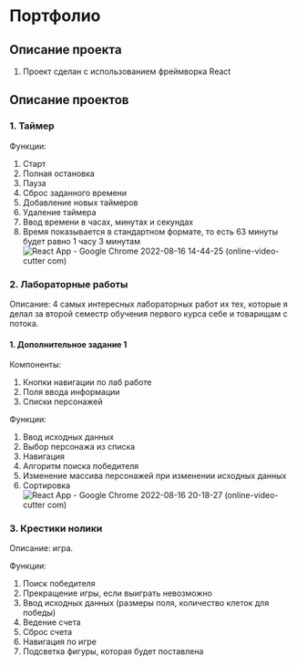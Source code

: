 # Портфолио

## Описание проекта

1. Проект сделан с использованием фреймворка React

## Описание проектов 

### 1. Таймер
Функции: 
1. Старт
2. Полная остановка
3. Пауза 
4. Сброс заданного времени
5. Добавление новых таймеров
6. Удаление таймера
7. Ввод времени в часах, минутах и секундах
8. Время показывается в стандартном формате, то есть 63 минуты будет равно 1 часу 3 минутам
![React App - Google Chrome 2022-08-16 14-44-25 (online-video-cutter com)](https://user-images.githubusercontent.com/59875675/184827069-30f68796-e464-4842-a100-78baf306c13f.gif)

### 2. Лабораторные работы
Описание: 4 самых интересных лабораторных работ их тех, которые я делал за второй семестр обучения первого курса себе и товарищам с потока. 

#### 1. Дополнительное задание 1
Компоненты:
1. Кнопки навигации по лаб работе
2. Поля ввода информации
3. Списки персонажей

Функции: 
1. Ввод исходных данных
2. Выбор персонажа из списка
3. Навигация 
4. Алгоритм поиска победителя 
5. Изменение массива персонажей при изменении исходных данных
6. Сортировка
![React App - Google Chrome 2022-08-16 20-18-27 (online-video-cutter com)](https://user-images.githubusercontent.com/59875675/184900217-73d1f5e3-eca4-423b-9163-3fda9601a8cf.gif)

### 3. Крестики нолики
Описание: игра.

Функции: 
1. Поиск победителя
2. Прекращение игры, если выиграть невозможно
3. Ввод исходных данных (размеры поля, количество клеток для победы)
4. Ведение счета
5. Сброс счета
6. Навигация по игре
7. Подсветка фигуры, которая будет поставлена






